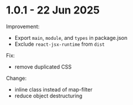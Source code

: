 # 1.0.1 - 22 Jun 2025
Improvement:
- Export `main`, `module`, and `types` in package.json
- Exclude `react-jsx-runtime` from `dist`

Fix:
- remove duplicated CSS

Change:
- inline class instead of map-filter
- reduce object destructuring
